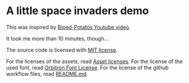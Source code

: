 A little space invaders demo
============================

This was inspired by [Biped-Potatos Youtube video](https://www.youtube.com/watch?v=PDa88vDY7O0).

It took me more than 10 minutes, though...

The source code is licensed with [MIT license](./LICENSE).

For the licenses of the assets, read [Asset licenses](./assets/README.md).
For the license of the used font, read [Orbitron Font License](./assets/fonts/README.txt).
For the license of the github workflow files, read [README.md](./.github/workflows/README.md).

